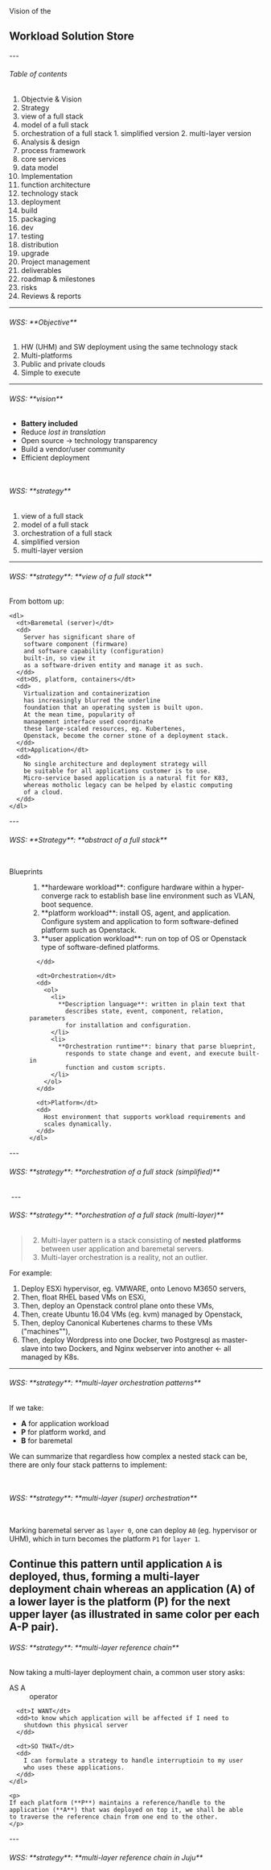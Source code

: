 <!-- Section: project details  -->

<section data-background="https://drscdn.500px.org/photo/138747795/q%3D80_m%3D1500_k%3D1/v2?webp=true&sig=20cc685f194e95851ba5ceb3181ca0395d511c07948dd15d884235eb477dcbc6" class="mywhite">
  <div align="left" class="col s6">
    Vision of the
    <h2 class="mywhite">
      Workload Solution Store
    </h2>
  </div>
</section>
---
<h6 class="menu-title">Table of contents</h6>

1. Objectvie & Vision
3. Strategy
  1. view of a full stack
  2. model of a full stack
  3. orchestration of a full stack
    1. simplified version
    2. multi-layer version
3. Analysis & design
  1. process framework
  2. core services
  3. data model
2. Implementation
  1. function architecture
  2. technology stack
  3. deployment
  4. build
  5. packaging
  6. dev
  7. testing
  8. distribution
  9. upgrade
3. Project management
  1. deliverables
  2. roadmap & milestones
  3. risks
4. Reviews & reports

---
<h6>WSS: **Objective**</h6>

1. HW (UHM) and SW deployment using the same technology stack
2. Multi-platforms
3. Public and private clouds
4. Simple to execute

---
<h6>WSS: **vision**</h6>


* **Battery included <i class="fa fa-battery"></i>**
* Reduce _lost in translation_
* Open source &rarr; technology transparency
* Build a vendor/user community
* Efficient deployment

<img data-src="images/wss%20vision.png"
     class="responsive-img materialboxed"
     style="box-shadow:none;">
---
<h6>WSS: **strategy**</h6>

1. view of a full stack
2. model of a full stack
3. orchestration of a full stack
  1. simplified version
  2. multi-layer version

---
<h6>WSS: **strategy**: **view of a full stack**</h6>
<div class="row">
  <div class="col s7">
    <img data-src="images/wss%20simplified%20function%20stack.png"
         class="responsive-img materialboxed no-shadow">
  </div>
  <div class="col s5">
    From bottom up:
    <br>
    
    <dl>
      <dt>Baremetal (server)</dt>
      <dd>
        Server has significant share of
        software component (firmware)
        and software capability (configuration)
        built-in, so view it
        as a software-driven entity and manage it as such. 
      </dd>
      <dt>OS, platform, containers</dt>
      <dd>
        Virtualization and containerization
        has increasingly blurred the underline
        foundation that an operating system is built upon.
        At the mean time, popularity of
        management interface used coordinate
        these large-scaled resources, eg. Kubertenes,
        Openstack, become the corner stone of a deployment stack.
      </dd>
      <dt>Application</dt>
      <dd>
        No single architecture and deployment strategy will
        be suitable for all applications customer is to use.
        Micro-service based application is a natural fit for K83,
        whereas motholic legacy can be helped by elastic computing
        of a cloud.
      </dd>
    </dl>
  </div>
</div>
---
<h6>WSS: **Strategy**: **abstract of a full stack**</h6>

<div class="row">
  <div align="left"
       class="col s7">
    <img data-src="images/wss%20strategy.png"
         class="no-shadow">
  </div>
  <div class="col s5">
    <dl>
      <dt>Blueprints</dt>
      <dd>
        <ol>
          <li>
            **hardeware workload**: configure hardware within a
              hyper-converge rack to establish base line environment
              such as VLAN, boot sequence.
          </li>
          <li>
            **platform workload**: install OS, agent, and
            application. Configure system and application to form
            software-defined platform such as Openstack.
          </li>
          <li>
            **user application workload**: run on top of OS or Openstack
            type of software-defined platforms.
          </li>
        </ol>
        
      </dd>

      <dt>Orchestration</dt>
      <dd>
        <ol>
          <li>
            **Description language**: written in plain text that
              describes state, event, component, relation, parameters
              for installation and configuration.
          </li>
          <li>
            **Orchestration runtime**: binary that parse blueprint,
              responds to state change and event, and execute built-in
              function and custom scripts.
          </li>
        </ol>
      </dd>

      <dt>Platform</dt>
      <dd>
        Host environment that supports workload requirements and
        scales dynamically.
      </dd>
    </dl>
  </div>
</div>
---
<h6>WSS: **strategy**: **orchestration of a full stack (simplified)**</h6>
    <img data-src="images/wss%20orchestration.png"
         class="no-shadow">
---
<h6>WSS: **strategy**: **orchestration of a full stack (multi-layer)**</h6>

> 2. Multi-layer pattern is a stack consisting of **nested platforms**
>    between user application and baremetal servers.
> 1. Multi-layer orchestration is a reality, not an outlier.

For example:

1. Deploy ESXi hypervisor, eg. VMWARE, onto Lenovo M3650 servers,
2. Then, float RHEL based VMs on ESXi,
3. Then, deploy an Openstack control plane onto these VMs,
4. Then, create Ubuntu 16.04 VMs (eg. kvm) managed by Openstack,
5. Then, deploy Canonical Kubertenes charms to these VMs ("machines""),
6. Then, deploy Wordpress into one Docker, two Postgresql as master-slave
into two Dockers, and Nginx webserver into another &larr; all managed by K8s.

---
<h6>WSS: **strategy**: **multi-layer orchestration patterns**</h6>

If we take:

  - **A** for application workload
  - **P** for platform workd, and
  - **B** for baremetal

We can summarize that regardless how complex a nested stack
can be, there are only four stack patterns to implement:

<img data-src="images/wss%20orchestration%20multi%20layer%20pattern.png"
     class="no-shadow">
---
<h6>WSS: **strategy**: **multi-layer (super) orchestration**</h6>

<img data-src="images/wss%20orchestration%20multi%20layer.png"
     class="no-shadow">


Marking baremetal server as `layer 0`, one can deploy
`A0` (eg. hypervisor or UHM), which in turn
becomes the platform `P1` for `layer 1`.


Continue this pattern until application `A` is deployed, thus,
forming a multi-layer deployment chain whereas
an application (**A**) of a lower layer is the platform (**P**) for the
next upper layer (as illustrated in same color per each **A-P** pair).
---
<h6>WSS: **strategy**: **multi-layer reference chain**</h6>

<div class="row">
  <div class="col l6 m6 s12">
    <img data-src="images/wss%20orchestration%20multi%20layer%20reference.png"
         class="no-shadow">
  </div>
  <div class="col l6 m6 s12">
    Now taking a multi-layer deployment chain, a common
    user story asks:
    <dl>
      <dt>AS A</dt>
      <dd>operator</dd>
      
      <dt>I WANT</dt>
      <dd>to know which application will be affected if I need to
        shutdown this physical server
      </dd>

      <dt>SO THAT</dt>
      <dd>
        I can formulate a strategy to handle interruptioin to my user
        who uses these applications.
      </dd>
    </dl>

    <p>
    If each platform (**P**) maintains a reference/handle to the
    application (**A**) that was deployed on top it, we shall be able
    to traverse the reference chain from one end to the other.
    </p>
  </div>
</div>
---
<h6>WSS: **strategy**: **multi-layer reference chain in Juju**</h6>

<img data-src="images/wss%20orchestration%20multi%20layer%20reference%20in%20juju.png"
     class="no-shadow"
     height="450px">
<br>

If using `juju` as layer orchestrator, its `machine-0` holds a
reference to the applications deployed (and managed) by it. Together
with HW `uuid` as hardware reference (managed by `LXCA`),
one shall be able to identify
which **A** and **P** were deployed on a server.

Note, however, that workload can be shifted by a platform software, eg.
dynamic migration of containers by k8s. Therefore, it is up to the API of such platform to support query of workload reference at runtime.
---
<h6>WSS analysis & design</h6>

1. process framework
2. core services
  1. model designer
  2. solution Store
  3. configuration service
  4. orchestration service
3. data model
---    
<h6>WSS: **analysis & design**: **process framework**</h6>

<img data-src="images/uhm%20five%20phase.png">

<div align="left">
  <i class="fa fa-flag"></i>
  **Four** phases covering our **six** core processes:<br>
  HW catalog &rarr; solution architect &rarr; ordering &rarr; configuring &rarr; deployment &rarr; monitoring and validation
</div>

Note:

* Manifest is a presentation of configurations defined in our data models.
* Configuration instantiates a model &larr; model is really a template/class.
* Instantiated model will be applied in orchestration to bring expectation
into reality.
---
<h6>WSS: **analysis & design**: **services to support the six cores**</h6>

  <img data-src="images/wss%20simplified%20phase.png"
       style="box-shadow:none;">

Note:

1. Lenovo, client, 3rd party can create their own models
2. Configurations service to drive **software-defined** objective
---
<h6>WSS: **analysis & design**: **services (1/3)**</h6>
<div class="row">
  <div class="col l7 m7 s12">
    <img data-src="images/wss%20architecture%20components%201.png"
         style="box-shadow:none;">
  </div>
  <div align="left"
       class="col l5 m5 s12">
    <dl>
      <dt>Model designer</dt>
      is a set of tools and scripts that facilitate conversion existing
      HW and SW artifacts, eg. digital rack, HW catalog, reference architecture,
      to charm-based models.

      <p>
        There is no magic here. This is a human process because it requires
        analysis of **non-structured** data.
        Common process is analyze &rarr; create abstract model &rarr; create charm.
      </p>

      </dd>

      <dt>Solution store</dt>
      is the <a href="https://jujucharms.com/store">Juju charm store</a>
      or a Lenovo version of it. The idea is to be app store
      that are specifict to charm models
      developed by Lenovo and Lenov partners.

      <p>
        User can order either solution (pre-defined group of
        charm models, eg. ThinkAgile) or individual
        available model (HW & SW), and can configure
        their orders using store GUI. The output
        is saved into a **order manifest** format that can be used as BOM.
      </p>
      <dd>
      </dd>
    </dl>
  </div>
</div>
---
<h6>WSS: **analysis & design**: **services (2/3)**</h6>
<div class="row">
  <div class="col l7 m7 s12">
    <img data-src="images/wss%20architecture%20components%202.png"
         style="box-shadow:none;">
    <dl>
      <dt>MFG</dt>
      <dd>
        <ol>
          <li>**Order manifest** is the BOM.</li>
          <li>MFG does picking, assembling and packaging.</li>
          <li>MFG logs BOM fullfillment details into **HW manifest**, eg. serial #. &rarr; order manifest is the abstract, and HW manifest is an instance of that abstract.</li>
        </ol>
      </dd>
    </dl>
  </div>
  <div class="col l5 m5 s12">
    <dl>
      <dt>Configuration serversice</dt>
      <dd>
        <ol>
          <li>
            Configuration options are **pre-defined** by model designer, eg.
            setting IP address for a server, or the number of 2.5" disk bay
            to install.
          </li>
          <li>
            Options are grouped by its **applicable services**, eg. HW configs
            are directly applicable to MFG, whereas SW configs are meant for orchestration service &rarr; different user role shall have access to his set of
            configs ONLY.

            <p>
            For example, server config has the option to pick firmware
            version, but this is not accessible by user role of a
            sales order. It is, however, accessible by service, MFG,
            and orchestrator.
            </p>
          </li>
          <li>
            It generates two artifacts &rarr; orchestrator instructions
            (manifest/bundle) & validation checklist (compliance).
          </li>
        </ol>
      </dd>
    </dl>
  </div>
</div>
---
<h6>WSS: **analysis & design**: **services (3/3)**</h6>
<div class="row">
  <div class="col l9 m9 s12">
    <img data-src="images/wss%20architecture%20components%203.png"
       style="box-shadow:none;">
  </div>
  <div class="col l3 m3 s12">
    <dl>
      <dt>Orchestration service</dt>
      <dd>
        <ol>
          <li>
            Orchestration service is the core of WSS architecture. All
            configurations and models are **made to orchestrate**.
          </li>

          <li>
            Handling single layer orchestration is
            easy; handling multi-layer version is hard.
          </li> 
          <li>Technology for each layer can be different.</li>
        </ol>    
      </dd>
    </dl>
</div>
---
<h6>WSS: **analysis & design**: **services (3/3) cont.**</h6>

<div class="row">
  <div class="col l7 m7 s12">
    <img data-src="images/uhm%20orchestrator.png"
         style="box-shadow:none;">
  </div>
  <div class="col l5 m5 s12">
    <dl>
      <dt>Single layer orchestrator</dt>
      (for example: UHM orchestrator)
      <dd>
        <ol>
          <li>
            **orchestor**(deployment): Juju or its wrapper
            (if using charm as model). 
          </li>
          <li>
            **baremetal manager**: LXCA
          </li>
          <li>
            **monitor**: is responsible to query orchestrator (or its
            execution env) for its runtime status, eg. `$ juju status
            --format json`
          </li>
          <li>
            **validator/compliance**:
            to match a model's execution vs. its design, eg.
            how many M3650 servers are configured with firmware
            version 4.1.0 comparing to the numbers on customer's order?
          </li>
        </ol>    
      </dd>
    </dl>
</div>
---
<section data-background="images/wss%20architecture%20components.png">
  <div align="left"
       style="margin-bottom:50%;">
    <h4 class="myhighlight">
      <i class="fa fa-key"></i>
      WSS design of services overview
    </h4>
  </div>
</section>
---
<h6>WSS: **analysis & design**: **data model**</h6>

<img data-src="images/wss%20data%20model.png"
     class="no-shadow">

---
<h6>WSS Implementation</h6>

  1. function architecture
  2. technology stack
  3. deployment
  4. build
  5. packaging
  6. dev
  7. testing
  8. distribution
  9. upgrade
---
<h6>WSS implementation: **Function architecture**</h6>


Function architecture is to describe capabilities the system will
support (a common drive of it is a MRD, eg. The system
should...).

Functions are grouped by their purpose and use (not
by their implementation). They focus on the **to-do**, but left
blank of inputs and outputs of each action.

Level 1 provides a high level view of the system's capability
which often becomes natural division of sub-systems, components,
and/or services. Level 1-N is a further break-down of each block
into finer elements. These elements can then be prioritized
based on resource and schedule.
---
<h6>WSS implementation: **Function Architecture**: **level 1**</h6>
<div class="row">
  <div class="col s12">
    <img data-src="images/wss%20func%20architect%201.png"
         class="no-shadow">
  </div>
</div>
---
<h6>WSS implementation: **Function Architecture**: **level 2**</h6>
<div class="row">
  <div class="col s12">
    <img data-src="images/wss%20func%20architect%202.png"
         class="no-shadow">
  </div>
</div>
---
<h6>wss implementation: **Technology stack**</h6>


This section describes key technology components, eg.
framework, language, environment, and so on, that will be used
to construct the system so to provide the functions described in ealier
section (Function Architecture).

Choice of core technology dictates decisions in
system deployment, construction of
development sandbox, product packaging and distribution.
</p>
---
<h6>WSS implementation: **technology stack**</h6>
<div class="row">
  <div class="col s9">
    <img data-src="images/wss%20technology%20stack.png"
         class="no-shadow">
  </div>
  <div align="left"
       class="col s3">
    <ol>
      <li>
        **orange** layers are essential for WSS to work; **gray**
          layers are optional.
      </li>
      <li>
        Charm is the workload model syntax (hook, state, relation,
        layer); Juju is the model execution engine (bundle,
        constraint, `to`).
      </li>
      <li>
        Implement integration point to support execution of
        Ansible playbooks. Playbooks can be used **independently**
        from charm.
      </li>
    </ol>
  </div>
</div>
---
<h6>wss implementation: **Deployment**</h6>

This section illustrates setup and connection of
components such as execution environment, network location, and
software version. There can be at least three flavors of a
deployment: **dev**, **production**, and **testing**.

`Testing` is kept separate because it is often in midway between
a full-blown production setup and a deverloper's sandbox. This
is especially true for a deployment that calls for hardware and
networking whose availability is limited, and for integration that
relies on external third-party resources.
---
<h6>WSS implementation: **deployment**:  **in a single VM**</h6>
<div class="row">
  <div class="col s8">
    <img data-src="images/wss%20technology%20stack%20devbox.png"
         class="no-shadow">
  </div>
  <div align="left"
       class="col s4">
    <ol>
      <li>
        Suitable for dev sandbox.
      </li>
      <li>Host environment
        is based on <a href="https://cloud-images.ubuntu.com/xenial/current/xenial-server-cloudimg-amd64-disk1.img">Ubuntu 16.04 AMD64 cloud image</a>.
      </li>
      <li>
        At least two LXC containers are required &mdash; one as Juju
        controller (aka. machine 0 via `juju bootstrap localhost
        [controller name]`), and one for charm execution.
      </li>
      <li>
        Helper libs are optional &rarr; charms and bundle can be used
        as-is without presence of a helper.
      </li>
      <li>
        Charms can be pre-built package ready for use instead from
        being built from source.
      </li>
    </ol>
  </div>
</div>
---
<h6>WSS implementation: **deployment**: **in containers**</h6>
<img data-src="images/wss%20technology%20stack%20prod.png"
     class="no-shadow">
---
<h6>wss implementation: **Build**</h6>

Two ways to build charm:

1. using `charm build` to build a single
  charm and use its `dist` code as is
2. using `builder lib`
    to build in batch mode and replace dist contents post build.
---
<h6>WSS implementation: **build**: **a single charm**</h6>

1. Use `charm build`
1. code: [hpcgitlab.labs.lenovo.com/WSS/wss.git][1]
2. `git clone --recursive` &larr; to fetch submodules
  1. `layer-basic`
  2. `layer-ansible`
3. install `charm-tools` from repo
3. setup environment variables:
  1. `LAYER_PATH`: absolute path to charm code
  2. `INTERFACE_PATH`: absolute path to charm interface code
  3. `JUJU_REPOSITORY`: absolute path to charm `dist` folder
4. chang to a charm folder and run `charm build`
  1. default build uses **Python 3.0** packages (`--series xenial`)
  2. for Python 2.7, use `--series trusty`
5. built dist  are in  in `$JUJU_RESPOSITORY/[series]/[charm name]`


[1]: http://hpcgitlab.labs.lenovo.com/WSS/wss.git
---
<h6>WSS implementation: **build**: **`builder` lib**</h6>

<pre class="brush:plain">
usage: build.py [-h] [--series SERIES] [--keep KEEP] [--no-wheelhouse]
                [--no-playbooks] path/to/charms
</pre>

1. `builder lib` is developed as a wrapper over `charm build`
2. it can build multiple charms in **batch** mode
3. it can take post-build actions on `/dist` by:
  1. overriding `charms.helper` &larr; for Python 2.7 compatibility
  2. overriding `layer-basic` files  &larr; for Python 2.7 compatibility
  3. removing `/dist/.../wheelhouse` to minimize charm dist file size (about 100M less) &larr; when using an image which has dependencies pre-installed
  4. for separately managed/developed files, eg. playbooks, adding them
     to each charm's dist
---
<h6>wss implementation: **Packaging**</h6>

There are three types of packaging:

1. **of a single charm**: contains a single charm for distribution
  1. default `charm build` output

2. **of batch charms**: contains multiple charms
  1. `build.py` creates `.tar.gz`

3. **of a charm execution env**: 

  1. `qcow2` VM image usable by KVM
  2. `vdi` VM image used by Virtualbox
  2. Docker container

---
<h6>wss implementation: **packaging**: **A single charm**</h6>

Example of a `charm build` result:

<pre class="brush:plain">
(dev) fengxia@ubuntu:~/workspace/wss/dist/trusty/solution$ ls -lh
total 72K
-rw-rw-r-- 1 fengxia fengxia  18K Nov 26 10:00 ansible.cfg
drwxrwxr-x 2 fengxia fengxia 4.0K Nov 26 09:58 bin
-rw-rw-r-- 1 fengxia fengxia  939 Nov 26 09:58 config.yaml
drwxrwxr-x 3 fengxia fengxia 4.0K Nov 26 10:00 hooks
-rw-rw-r-- 1 fengxia fengxia 7.1K Nov 26 09:57 icon.svg
-rw-rw-r-- 1 fengxia fengxia  383 Nov 26 09:58 layer.yaml
drwxrwxr-x 3 fengxia fengxia 4.0K Nov 26 09:58 lib
-rw-rw-r-- 1 fengxia fengxia  239 Nov 26 09:58 metadata.yaml
drwxrwxr-x 6 fengxia fengxia 4.0K Nov 26 09:58 playbooks
drwxrwxr-x 2 fengxia fengxia 4.0K Nov 26 10:00 reactive
-rw-rw-r-- 1 fengxia fengxia 5.7K Nov 26 09:57 README.md
drwxrwxr-x 2 fengxia fengxia 4.0K Nov 26 10:00 wheelhouse
</pre>
---
<h6>wss implementation: **packaging**: **batch charms**</h6>

1. create a batch charm dist
2. naming convention: `%Y-%m-%d-%H-%M-%S-[random 10-char string].tar.gz`
2. using `builder.py --keep N` to save the last `N` builds
4. `builder.py` saves tar balls in `dist/archives`

Exmaple:

<pre class="brush:plain">
(dev) fengxia@ubuntu:~/workspace/wss/dist/archives$ ls -lh
total 62M
-rw-rw-r-- 1 fengxia fengxia 62M Nov 26 10:00 2017-11-26-10-00-29-eyd1c9jba5.tar.gz
</pre>
---
<h6>wss implementation: **packaging**: ** charm execution env as KVM**</h6>

Export KVM image:

1. Bootstrap KVM using [cloud-image][2] and [cloud-init][3] ([example `user-data`][4])
2. `virsh list --all` to view VM names
2. `virsh dumpxml [vm name] > myimage.xml`
3. save `myimage.xml` and the corresponding `.img` disk image files

[2]: https://cloud-images.ubuntu.com/xenial/
[3]: http://cloudinit.readthedocs.io/en/latest/
[4]: http://hpcgitlab.labs.lenovo.com/WSS/wss/blob/uhm/vm/my-user-data

Example `myimage.xml` showing the location of disk files:
<pre class="brush:xml">
    <disk type='file' device='disk'>
      <driver name="qemu" type="qcow2"/>
-->   <source file="/home/fengxia/workspace/tmp/mydev.snap"/> 
      <target dev='vda' bus='virtio'/>
      <alias name='virtio-disk0'/>
      <address type='pci' domain='0x0000' bus='0x00' slot='0x07' function='0x0'/>
    </disk>
</pre>
---
<h6>wss implementation: **packaging**: **charm execution env as Virtualbox**</h6>

1. Bootstrap a VM using Vagrant ([example `vagrantfile`][5])
2. `vboxmanage list vms` to view VM names
3. `vboxmanage export [vm name] -o [export name].ova`

Example: 
<pre class="brush:plain">
$ vboxmanage export [vm name] -o [export name].ova                                                                  
0%...10%...20%...30%...40%...50%...60%...70%...80%...90%...100%
</pre>

[5]: http://hpcgitlab.labs.lenovo.com/WSS/wss/blob/uhm/vm/Vagrantfile
[6]: https://www.virtualbox.org/manual/ch01.html#ovf

Reference: [1][6]

---
<h6>wss Implementation: **Packaging**: **charm execution env as Docker container**</h6>
TBD
---
<h6>wss implementation: **Packaging**: **VM conversions**</h6>
1. `raw` &rarr; `qcow2`:
  <pre class="brush:plain">
  $ qemu-img convert -f raw -O qcow2 image.img image.qcow2
  </pre>
2. `vmdk` &rarr; `img`:
  <pre class="brush:plain">
  $ qemu-img convert -f vmdk -O raw image.vmdk image.img
  </pre>
3. `vmdk` &rarr; `qcow2`:
  <pre class="brush:plain">
  $ qemu-img convert -f vmdk -O qcow2 image.vmdk image.qcow2
  </pre>
4. `vdi` &rarr; `raw`:
  <pre class="brush:plain">
  $ VBoxManage clonehd ~/VirtualBox\ VMs/image.vdi image.img --format raw
  </pre>

Reference: [1][7]

[7]: https://docs.openstack.org/image-guide/convert-images.html
---
<h6>wss implementation: **Dev**</h6>

Your imagination is more imporant than rules...

---
<h6>wss implementation: **Dev**: **logistics**</h6>

1. Main: [http://hpcgitlab.labs.lenovo.com/WSS/wss/tree/master][8]
2. Use [git submodule][16] to track external repo
2. Create a `branch` for your work
3. Create a `merge request` (pull request) to merge your changes back to
   `master`
4. Issues are logged [here][9]
5. Use Python 2.7 [virtualenv][17] for your Python code &rarr; `$ pip install -r requirements.txt` ([requirements.txt][10])
  1. format **must** be in [pep8 style][14] (use [autopep8][15])
  2. **4 whitespaces** as tab
6. Use Juju 2.1+ for local testing (see next page for sandbox)
7. Good luck

[8]: http://hpcgitlab.labs.lenovo.com/WSS/wss/tree/master
[9]: http://hpcgitlab.labs.lenovo.com/WSS/wss/issues
[10]: http://hpcgitlab.labs.lenovo.com/WSS/wss/blob/master/requirements.txt
[14]: https://www.python.org/dev/peps/pep-0008/
[15]: https://pypi.python.org/pypi/autopep8
[16]: https://git-scm.com/docs/git-submodule
[17]: https://virtualenv.pypa.io/en/stable/

---
<h6>wss implementation: **Dev**: **sandbox**</h6>

Use one of these standard Virtualbox or KVM as your sandbox:

1. Use [Vagrantfile][11] for Virtualbox: `$ vagrant up`
2. Use [my-user-data][12] for KVM: `$ python startmykvm.py mydev.xml` ([wiki][13])

[11]: http://hpcgitlab.labs.lenovo.com/WSS/wss/blob/uhm/vm/Vagrantfile
[12]: http://hpcgitlab.labs.lenovo.com/WSS/wss/blob/uhm/vm/my-user-data
[13]: http://cowork.us.lenovo.com/teams/openstack/SitePages/KVM%20using%20cloud-init%20and%20backing%20file.aspx

---
<h6>wss implementation: **testing**</h6>

Two levels of tests:

1. test of individual component
2. test as integration of > 1 components
---
<h6>wss implementation: **testing**: **single charm**</h6>

1. python unit test: TBD

---
<h6>wss implementation: **testing**: **CI/CD**</h6>
<div class="row">
  <div class="col l7 m7 s12">
    <img data-src="images/wss%20ci.png"
         class="no-shadow">
  </div>
  <div class="col l5 m5 s12">
    <ol>
      <li>
        code: <a href="http://hpcgitlab.labs.lenovo.com/WSS/buildbot">
        http://hpcgitlab.labs.lenovo.com/WSS/buildbot</a>
      </li>
      <li>
        <a href="https://buildbot.net/">Buildbot</a> instance:
        <a href="http://10.240.42.52:8010">http://10.240.42.52:8010</a>
      </li>
      <li>
        One master can drive multiple slaves/workers (one per
        sub/related project).
      </li>
      <li>
        Status is emailed to distribution list &
        IRC `#lenovo-lctc` (user nick `lctc-buildbot`)
      </li>
    </ol>

    <p>
      Adding a new project to CI takes a few steps
      (<a href="http://hpcgitlab.labs.lenovo.com/WSS/buildbot/blob/master/README.md">README.md</a>):
      <ol>
        <li>Create slave `configuration .py`.</li>
        <li>Add it to `build-master/master.cfg`.</li>
        <li>Restart build master: `$ buildbot restart build-master`.</li>
        <li>
          Login to buildbot admin web UI to confirm that slave has been
          added successfully.
        </li>
        <li>Force a build to test.</li>
      </ol>
    </p>

    <blockquote>
      Any manual step that you are finding yourself
      doing more than **enough times**, CI it!
    </blockquote>
  </div>
</div>
---
<h6>wss implementation: **testing**: **Builtbot example**</h6>

<img data-src="images/wss%20buildbot%20ci%20example.png"
     class="no-shadow">
---
<h6>wss implementation: **Distribution**</h6>
TBD
---
<h6>wss implementation: **Upgrade**</h6>
TBD
